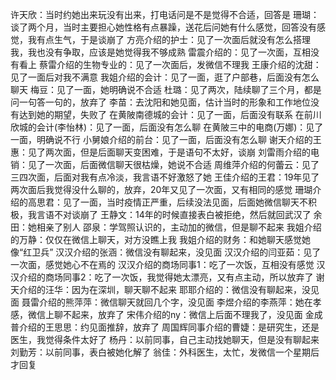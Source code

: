 许天欣：当时约她出来玩没有出来，打电话问是不是觉得不合适，回答是
珊瑚：谈了两个月，当时主要担心她性格有点暴躁，送花后问她有什么感觉，回答没有感觉，我有点生气，于是谈崩了
方亮介绍的护士：见了一次面后就没有怎么搭理我，我也没有争取，应该是她觉得我不够成熟
雷震介绍的：见了一次面，互相没有看上
蔡雷介绍的生物专业的：见了一次面后，发微信不理我
王康介绍的沈甜：见了一面后对我不满意
我姐介绍的会计：见了一面，逛了户部巷，后面没有怎么聊天
梅豆：见了一面，她明确说不合适
杜璐：见了两次，陆续聊了三个月，都是问一句答一句的，放弃了
李苗：去沈阳和她见面，估计当时的形象和工作地位没有达到她的期望，失败了
在黄陂南德城的会计：见了一面，后面没有联系
在前川欣城的会计(李怡林)：见了一面，后面没有怎么聊
在黄陂三中的电商(万娜)：见了一面，明确说不行
小舅娘介绍的前台：见了一面，后面没有怎么聊
谢天介绍的王惠：见了两次面，但是后面聊天变困难，于是语句不太好，谈崩
刘雷雨介绍的电销：见了一次面，后面微信聊天很枯燥，她说不合适
周维萍介绍的何蕾云：见了三四次面，后面对我有点冷淡，我言语不好激怒了她
王佳介绍的王君：19年见了两次面后我觉得没什么聊的，放弃，20年又见了一次面，又有相同的感觉
珊瑚介绍的高思君：见了一面，当时疫情正严重，后续没法见面，后面她微信聊天不积极，我言语不对谈崩了
王静文：14年的时候直接表白被拒绝，然后就回武汉了
余田：她相亲了别人
邵泉：学驾照认识的，主动加的微信，但是聊不起来
我姐介绍的万静：仅仅在微信上聊天，对方没瞧上我
我姐介绍的财务：和她聊天感觉她像“红卫兵”
汉汉介绍的张涵：微信没有聊起来，没见面
汉汉介绍的闫亚茹：见了一次面，感觉她心不在焉的
汉汉介绍的商场同事1：吃了一次饭，互相没有感觉
汉汉介绍的商场同事2：吃了一次饭，我觉得她太漂亮，又有点主动，所以放弃了
谢天介绍的汪华：因为在深圳，聊天聊不起来
耶耶介绍的：微信没有聊起来，没见面
聂雷介绍的熊萍萍：微信聊天就回几个字，没见面
李煜介绍的李燕萍：她在孝感，微信上聊不起来，放弃了
宋伟介绍的ny：微信上后面不理我了，没见面
金成普介绍的王思思：约见面推辞，放弃了
周国辉同事介绍的曹婕：是研究生，还是医生，我觉得条件太好了
杨丹：以前同事，自己主动找她聊天，但是没有聊起来
刘勤芳：以前同事，表白被她化解了
翁佳：外科医生，太忙，发微信一个星期后才回复
